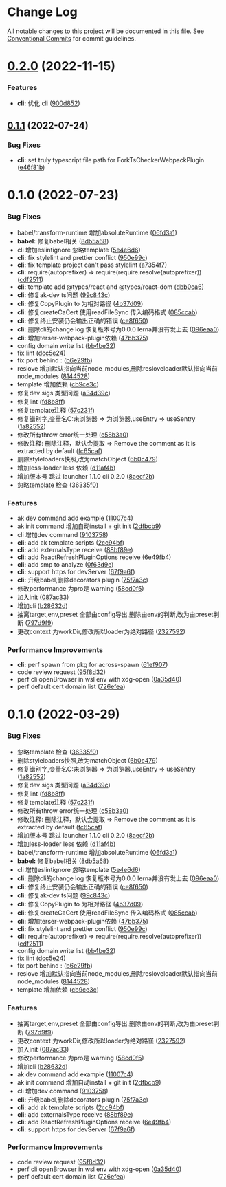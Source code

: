 # Change Log

All notable changes to this project will be documented in this file.
See [Conventional Commits](https://conventionalcommits.org) for commit guidelines.

# [0.2.0](https://github.com/myNameIsDu/aktiv/compare/@aktiv/cli@0.1.1...@aktiv/cli@0.2.0) (2022-11-15)


### Features

* **cli:** 优化 cli ([900d852](https://github.com/myNameIsDu/aktiv/commit/900d8529e77c386f433ad304312c56b154cd6b13))





## [0.1.1](https://github.com/myNameIsDu/aktiv/compare/@aktiv/cli@0.1.0...@aktiv/cli@0.1.1) (2022-07-24)


### Bug Fixes

* **cli:** set truly typescript file path for ForkTsCheckerWebpackPlugin ([e46f81b](https://github.com/myNameIsDu/aktiv/commit/e46f81b31e33631704c8496604cc45e4d3748d45))





# 0.1.0 (2022-07-23)


### Bug Fixes

* babel/transform-runtime 增加absoluteRuntime ([06fd3a1](https://github.com/myNameIsDu/aktiv/commit/06fd3a1e8ce7e9bcc063d9d73b1e33913301d200))
* **babel:** 修复babel相关 ([8db5a68](https://github.com/myNameIsDu/aktiv/commit/8db5a68c62970c754408aed4d6f779cfae4cca4c))
* cli 增加eslintignore 忽略template ([5e4e6d6](https://github.com/myNameIsDu/aktiv/commit/5e4e6d699adfbf1dcd9fee208aa4a53c60541365))
* **cli:** fix stylelint and prettier conflict ([950e99c](https://github.com/myNameIsDu/aktiv/commit/950e99c6ee436a9fe72cb9b3a542255ce2b10d28))
* **cli:** fix template project can't pass stylelint ([a7354f7](https://github.com/myNameIsDu/aktiv/commit/a7354f71bb376918afc49d61703a74f38ca3c7f7))
* **cli:** require(autoprefixer) => require(require.resolve(autoprefixer)) ([cdf2511](https://github.com/myNameIsDu/aktiv/commit/cdf2511d5119ecd1eecd4ed875e6b3e465f95ad7))
* **cli:** template add @types/react and @types/react-dom ([dbb0ca6](https://github.com/myNameIsDu/aktiv/commit/dbb0ca6aeb06f125aa1a3ef0cc8ae82b7a738899))
* **cli:** 修复ak-dev ts问题 ([99c843c](https://github.com/myNameIsDu/aktiv/commit/99c843c29e09fe7bb98b4c0b1ec21d1d8bf45af7))
* **cli:** 修复CopyPlugin to 为相对路径 ([4b37d09](https://github.com/myNameIsDu/aktiv/commit/4b37d09ab2faefd35a922222ecdb1411c9f0572d))
* **cli:** 修复createCaCert 使用readFileSync 传入编码格式 ([085ccab](https://github.com/myNameIsDu/aktiv/commit/085ccabb6e1d6705e1d8c89384a53ba24b6b4477))
* **cli:** 修复终止安装仍会输出正确的错误 ([ce8f650](https://github.com/myNameIsDu/aktiv/commit/ce8f650bae165d19bb307e5f53d36d91411df775))
* **cli:** 删除cli的change log 恢复版本号为0.0.0 lerna并没有发上去 ([096eaa0](https://github.com/myNameIsDu/aktiv/commit/096eaa06f6b80995765c21f53ba4e049b223a9cb))
* **cli:** 增加terser-webpack-plugin依赖 ([47bb375](https://github.com/myNameIsDu/aktiv/commit/47bb3756800d795bda685bb77cfa695a8004b5b3))
* config domain write list ([bb4be32](https://github.com/myNameIsDu/aktiv/commit/bb4be32763d90430e084cbcf777924fd75d8b2fe))
* fix lint ([dcc5e24](https://github.com/myNameIsDu/aktiv/commit/dcc5e24faf6e3127ef5725b4e6c0ed17919fc10e))
* fix port behind : ([b6e29fb](https://github.com/myNameIsDu/aktiv/commit/b6e29fb2842ddd6be74beff07fdd18b1b4a49216))
* reslove 增加默认指向当前node_modules,删除resloveloader默认指向当前node_modules ([8144528](https://github.com/myNameIsDu/aktiv/commit/814452812a2a7e703f4fd963193c81752328d934))
* template 增加依赖 ([cb9ce3c](https://github.com/myNameIsDu/aktiv/commit/cb9ce3c85cf878524be40bfec3ca79cf4d37f2f8))
* 修复dev sigs 类型问题 ([a34d39c](https://github.com/myNameIsDu/aktiv/commit/a34d39cc37da4b3e973b283f7abacb3cf03ad263))
* 修复lint ([fd8b8ff](https://github.com/myNameIsDu/aktiv/commit/fd8b8ff0f248a4cddbf5a81ecd39fa59be0beafe))
* 修复template注释 ([57c231f](https://github.com/myNameIsDu/aktiv/commit/57c231fa3b048ff5e3739d1aac5ebd0f4f703ae7))
* 修复错别字,变量名C:未浏览器 => 为浏览器,useEntry => useSentry ([1a82552](https://github.com/myNameIsDu/aktiv/commit/1a82552de209e76cef50508db465942934470b13))
* 修改所有throw error统一处理 ([c58b3a0](https://github.com/myNameIsDu/aktiv/commit/c58b3a0526d8f0747d91d0910b8a41c1a9222aa4))
* 修改注释: 删除注释，默认会提取 => Remove the comment as it is extracted by default ([fc65caf](https://github.com/myNameIsDu/aktiv/commit/fc65caf58c6653c38d2e61e17893b4576ac6acfa))
* 删除styleloaders快照,改为matchObject ([6b0c479](https://github.com/myNameIsDu/aktiv/commit/6b0c4794fb4e073e35dfe9cdd750cbf6ca1810a5))
* 增加less-loader less 依赖 ([d11af4b](https://github.com/myNameIsDu/aktiv/commit/d11af4b8a1603bfa69a313c5b61d2ac44e70f057))
* 增加版本号 跳过 launcher 1.1.0 cli 0.2.0 ([8aecf2b](https://github.com/myNameIsDu/aktiv/commit/8aecf2b934546505c9a07b727ae791f2083531ea))
* 忽略template 检查 ([36335f0](https://github.com/myNameIsDu/aktiv/commit/36335f0a4e006747689a32b9a18550d10de64f77))


### Features

* ak dev command add example ([11007c4](https://github.com/myNameIsDu/aktiv/commit/11007c4c21a126236be555e09c488f567e4b8788))
* ak init command 增加自动install + git init ([2dfbcb9](https://github.com/myNameIsDu/aktiv/commit/2dfbcb96c1bbc64d86d6b60c0088c7fc5f92c68a))
* cli 增加dev command ([9103758](https://github.com/myNameIsDu/aktiv/commit/9103758f0ca8f2428db24dc558cbe31b57b71ec6))
* **cli:** add ak template scripts ([2cc94bf](https://github.com/myNameIsDu/aktiv/commit/2cc94bf3aab868269c5165f25066e5f8bed21344))
* **cli:** add externalsType receive ([88bf89e](https://github.com/myNameIsDu/aktiv/commit/88bf89e222c3dc40d1872d006ab3e413bdf05f44))
* **cli:** add ReactRefreshPluginOptions receive ([6e49fb4](https://github.com/myNameIsDu/aktiv/commit/6e49fb435ec2a1432ed2b3225da6bcf0a5f057e2))
* **cli:** add smp to analyze ([0f63d9e](https://github.com/myNameIsDu/aktiv/commit/0f63d9e1af161f47d64640cff61bf4c4c388c781))
* **cli:** support https for devServer ([67f9a6f](https://github.com/myNameIsDu/aktiv/commit/67f9a6f991753d4e11fc3ebfdd91dbc3f109c9fa))
* **cli:** 升级babel,删除decorators plugin ([75f7a3c](https://github.com/myNameIsDu/aktiv/commit/75f7a3c621a556b6c289022c1fffb591f8cb3294))
* 修改performance 为pro是 warning ([58cd0f5](https://github.com/myNameIsDu/aktiv/commit/58cd0f508060eef3ffbfd592bd9d4a2ad3973ef4))
* 加入init ([087ac33](https://github.com/myNameIsDu/aktiv/commit/087ac33c92025141bdbbfd1b28e699a880a289ff))
* 增加cli ([b28632d](https://github.com/myNameIsDu/aktiv/commit/b28632de294d0bb6082ce2ebd873c750df350ed7))
* 抽离target,env,preset 全部由config导出,删除由env的判断,改为由preset判断 ([797d9f9](https://github.com/myNameIsDu/aktiv/commit/797d9f99286bed988347feaf5c95e99dbf596c91))
* 更改context 为workDir,修改所以loader为绝对路径 ([2327592](https://github.com/myNameIsDu/aktiv/commit/23275929031ddd110e0d4c5cf73669742ad7d413))


### Performance Improvements

* **cli:** perf spawn from pkg for across-spawn ([61ef907](https://github.com/myNameIsDu/aktiv/commit/61ef907cd2f3c7685251ce4b64b6d07b741e4886))
* code review request ([95f8d32](https://github.com/myNameIsDu/aktiv/commit/95f8d32d5f2533b12034117e316d8548e89008d3))
* perf cli openBrowser in wsl env with xdg-open ([0a35d40](https://github.com/myNameIsDu/aktiv/commit/0a35d400323b2c8231515ede4fcbecbfb78519b8))
* perf default cert domain list ([726efea](https://github.com/myNameIsDu/aktiv/commit/726efea284482cf253426caffd3cad49640880b6))





# 0.1.0 (2022-03-29)


### Bug Fixes

* 忽略template 检查 ([36335f0](https://github.com/myNameIsDu/aktiv/commit/36335f0a4e006747689a32b9a18550d10de64f77))
* 删除styleloaders快照,改为matchObject ([6b0c479](https://github.com/myNameIsDu/aktiv/commit/6b0c4794fb4e073e35dfe9cdd750cbf6ca1810a5))
* 修复错别字,变量名C:未浏览器 => 为浏览器,useEntry => useSentry ([1a82552](https://github.com/myNameIsDu/aktiv/commit/1a82552de209e76cef50508db465942934470b13))
* 修复dev sigs 类型问题 ([a34d39c](https://github.com/myNameIsDu/aktiv/commit/a34d39cc37da4b3e973b283f7abacb3cf03ad263))
* 修复lint ([fd8b8ff](https://github.com/myNameIsDu/aktiv/commit/fd8b8ff0f248a4cddbf5a81ecd39fa59be0beafe))
* 修复template注释 ([57c231f](https://github.com/myNameIsDu/aktiv/commit/57c231fa3b048ff5e3739d1aac5ebd0f4f703ae7))
* 修改所有throw error统一处理 ([c58b3a0](https://github.com/myNameIsDu/aktiv/commit/c58b3a0526d8f0747d91d0910b8a41c1a9222aa4))
* 修改注释: 删除注释，默认会提取 => Remove the comment as it is extracted by default ([fc65caf](https://github.com/myNameIsDu/aktiv/commit/fc65caf58c6653c38d2e61e17893b4576ac6acfa))
* 增加版本号 跳过 launcher 1.1.0 cli 0.2.0 ([8aecf2b](https://github.com/myNameIsDu/aktiv/commit/8aecf2b934546505c9a07b727ae791f2083531ea))
* 增加less-loader less 依赖 ([d11af4b](https://github.com/myNameIsDu/aktiv/commit/d11af4b8a1603bfa69a313c5b61d2ac44e70f057))
* babel/transform-runtime 增加absoluteRuntime ([06fd3a1](https://github.com/myNameIsDu/aktiv/commit/06fd3a1e8ce7e9bcc063d9d73b1e33913301d200))
* **babel:** 修复babel相关 ([8db5a68](https://github.com/myNameIsDu/aktiv/commit/8db5a68c62970c754408aed4d6f779cfae4cca4c))
* cli 增加eslintignore 忽略template ([5e4e6d6](https://github.com/myNameIsDu/aktiv/commit/5e4e6d699adfbf1dcd9fee208aa4a53c60541365))
* **cli:** 删除cli的change log 恢复版本号为0.0.0 lerna并没有发上去 ([096eaa0](https://github.com/myNameIsDu/aktiv/commit/096eaa06f6b80995765c21f53ba4e049b223a9cb))
* **cli:** 修复终止安装仍会输出正确的错误 ([ce8f650](https://github.com/myNameIsDu/aktiv/commit/ce8f650bae165d19bb307e5f53d36d91411df775))
* **cli:** 修复ak-dev ts问题 ([99c843c](https://github.com/myNameIsDu/aktiv/commit/99c843c29e09fe7bb98b4c0b1ec21d1d8bf45af7))
* **cli:** 修复CopyPlugin to 为相对路径 ([4b37d09](https://github.com/myNameIsDu/aktiv/commit/4b37d09ab2faefd35a922222ecdb1411c9f0572d))
* **cli:** 修复createCaCert 使用readFileSync 传入编码格式 ([085ccab](https://github.com/myNameIsDu/aktiv/commit/085ccabb6e1d6705e1d8c89384a53ba24b6b4477))
* **cli:** 增加terser-webpack-plugin依赖 ([47bb375](https://github.com/myNameIsDu/aktiv/commit/47bb3756800d795bda685bb77cfa695a8004b5b3))
* **cli:** fix stylelint and prettier conflict ([950e99c](https://github.com/myNameIsDu/aktiv/commit/950e99c6ee436a9fe72cb9b3a542255ce2b10d28))
* **cli:** require(autoprefixer) => require(require.resolve(autoprefixer)) ([cdf2511](https://github.com/myNameIsDu/aktiv/commit/cdf2511d5119ecd1eecd4ed875e6b3e465f95ad7))
* config domain write list ([bb4be32](https://github.com/myNameIsDu/aktiv/commit/bb4be32763d90430e084cbcf777924fd75d8b2fe))
* fix lint ([dcc5e24](https://github.com/myNameIsDu/aktiv/commit/dcc5e24faf6e3127ef5725b4e6c0ed17919fc10e))
* fix port behind : ([b6e29fb](https://github.com/myNameIsDu/aktiv/commit/b6e29fb2842ddd6be74beff07fdd18b1b4a49216))
* reslove 增加默认指向当前node_modules,删除resloveloader默认指向当前node_modules ([8144528](https://github.com/myNameIsDu/aktiv/commit/814452812a2a7e703f4fd963193c81752328d934))
* template 增加依赖 ([cb9ce3c](https://github.com/myNameIsDu/aktiv/commit/cb9ce3c85cf878524be40bfec3ca79cf4d37f2f8))


### Features

* 抽离target,env,preset 全部由config导出,删除由env的判断,改为由preset判断 ([797d9f9](https://github.com/myNameIsDu/aktiv/commit/797d9f99286bed988347feaf5c95e99dbf596c91))
* 更改context 为workDir,修改所以loader为绝对路径 ([2327592](https://github.com/myNameIsDu/aktiv/commit/23275929031ddd110e0d4c5cf73669742ad7d413))
* 加入init ([087ac33](https://github.com/myNameIsDu/aktiv/commit/087ac33c92025141bdbbfd1b28e699a880a289ff))
* 修改performance 为pro是 warning ([58cd0f5](https://github.com/myNameIsDu/aktiv/commit/58cd0f508060eef3ffbfd592bd9d4a2ad3973ef4))
* 增加cli ([b28632d](https://github.com/myNameIsDu/aktiv/commit/b28632de294d0bb6082ce2ebd873c750df350ed7))
* ak dev command add example ([11007c4](https://github.com/myNameIsDu/aktiv/commit/11007c4c21a126236be555e09c488f567e4b8788))
* ak init command 增加自动install + git init ([2dfbcb9](https://github.com/myNameIsDu/aktiv/commit/2dfbcb96c1bbc64d86d6b60c0088c7fc5f92c68a))
* cli 增加dev command ([9103758](https://github.com/myNameIsDu/aktiv/commit/9103758f0ca8f2428db24dc558cbe31b57b71ec6))
* **cli:** 升级babel,删除decorators plugin ([75f7a3c](https://github.com/myNameIsDu/aktiv/commit/75f7a3c621a556b6c289022c1fffb591f8cb3294))
* **cli:** add ak template scripts ([2cc94bf](https://github.com/myNameIsDu/aktiv/commit/2cc94bf3aab868269c5165f25066e5f8bed21344))
* **cli:** add externalsType receive ([88bf89e](https://github.com/myNameIsDu/aktiv/commit/88bf89e222c3dc40d1872d006ab3e413bdf05f44))
* **cli:** add ReactRefreshPluginOptions receive ([6e49fb4](https://github.com/myNameIsDu/aktiv/commit/6e49fb435ec2a1432ed2b3225da6bcf0a5f057e2))
* **cli:** support https for devServer ([67f9a6f](https://github.com/myNameIsDu/aktiv/commit/67f9a6f991753d4e11fc3ebfdd91dbc3f109c9fa))


### Performance Improvements

* code review request ([95f8d32](https://github.com/myNameIsDu/aktiv/commit/95f8d32d5f2533b12034117e316d8548e89008d3))
* perf cli openBrowser in wsl env with xdg-open ([0a35d40](https://github.com/myNameIsDu/aktiv/commit/0a35d400323b2c8231515ede4fcbecbfb78519b8))
* perf default cert domain list ([726efea](https://github.com/myNameIsDu/aktiv/commit/726efea284482cf253426caffd3cad49640880b6))
